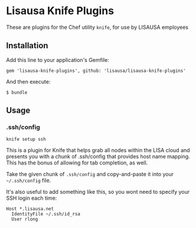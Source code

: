 # Lisausa Knife Plugins

These are plugins for the Chef utility `knife`, for use by LISAUSA employees

## Installation

Add this line to your application's Gemfile:

    gem 'lisausa-knife-plugins', github: 'lisausa/lisausa-knife-plugins'

And then execute:

    $ bundle

## Usage

### .ssh/config

    knife setup ssh

This is a plugin for Knife that helps grab all nodes within the LISA cloud and presents you with
a chunk of .ssh/config that provides host name mapping. This has the bonus of allowing for tab
completion, as well.

Take the given chunk of `.ssh/config` and copy-and-paste it into your `~/.ssh/config` file.

It's also useful to add something like this, so you wont need to specify your SSH login each time:

    Host *.lisausa.net
      IdentityFile ~/.ssh/id_rsa
      User rlong


